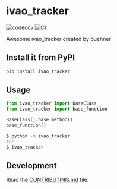 
# ivao_tracker

[![codecov](https://codecov.io/gh/buehner/ivao_tracker/branch/main/graph/badge.svg?token=ivao_tracker_token_here)](https://codecov.io/gh/buehner/ivao_tracker)
[![CI](https://github.com/buehner/ivao_tracker/actions/workflows/main.yml/badge.svg)](https://github.com/buehner/ivao_tracker/actions/workflows/main.yml)

Awesome ivao_tracker created by buehner

## Install it from PyPI

```bash
pip install ivao_tracker
```

## Usage

```py
from ivao_tracker import BaseClass
from ivao_tracker import base_function

BaseClass().base_method()
base_function()
```

```bash
$ python -m ivao_tracker
#or
$ ivao_tracker
```

## Development

Read the [CONTRIBUTING.md](CONTRIBUTING.md) file.
